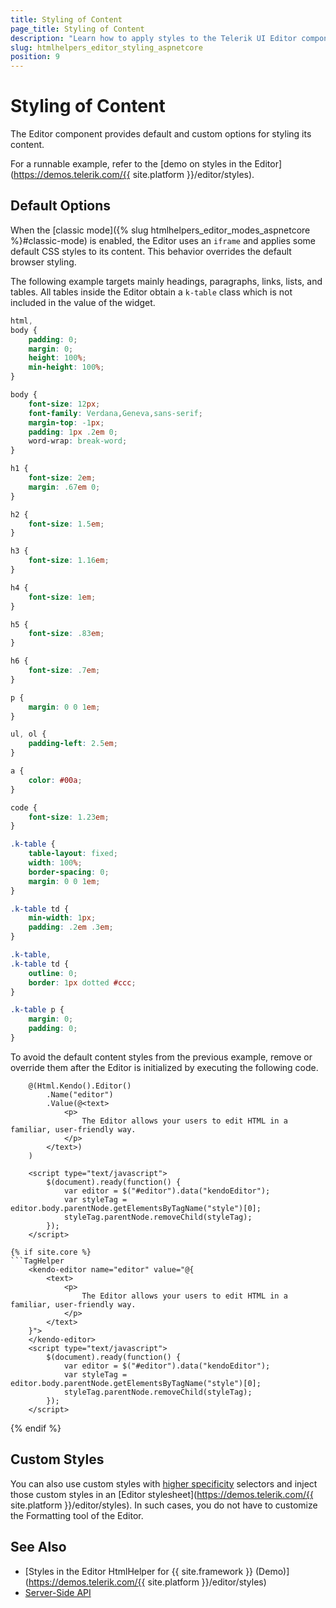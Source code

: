 ```yaml
---
title: Styling of Content
page_title: Styling of Content
description: "Learn how to apply styles to the Telerik UI Editor component for {{ site.framework }}."
slug: htmlhelpers_editor_styling_aspnetcore
position: 9
---
```


# Styling of Content

The Editor component provides default and custom options for styling its content.

For a runnable example, refer to the [demo on styles in the Editor](https://demos.telerik.com/{{ site.platform }}/editor/styles).

## Default Options

When the [classic mode]({% slug htmlhelpers_editor_modes_aspnetcore %}#classic-mode) is enabled, the Editor uses an `iframe` and applies some default CSS styles to its content. This behavior overrides the default browser styling.

The following example targets mainly headings, paragraphs, links, lists, and tables. All tables inside the Editor obtain a `k-table` class which is not included in the value of the widget.

```css
html,
body {
    padding: 0;
    margin: 0;
    height: 100%;
    min-height: 100%;
}

body {
    font-size: 12px;
    font-family: Verdana,Geneva,sans-serif;
    margin-top: -1px;
    padding: 1px .2em 0;
    word-wrap: break-word;
}

h1 {
    font-size: 2em;
    margin: .67em 0;
}

h2 {
    font-size: 1.5em;
}

h3 {
    font-size: 1.16em;
}

h4 {
    font-size: 1em;
}

h5 {
    font-size: .83em;
}

h6 {
    font-size: .7em;
}

p {
    margin: 0 0 1em;
}

ul, ol {
    padding-left: 2.5em;
}

a {
    color: #00a;
}

code {
    font-size: 1.23em;
}

.k-table {
    table-layout: fixed;
    width: 100%;
    border-spacing: 0;
    margin: 0 0 1em;
}

.k-table td {
    min-width: 1px;
    padding: .2em .3em;
}

.k-table,
.k-table td {
    outline: 0;
    border: 1px dotted #ccc;
}

.k-table p {
    margin: 0;
    padding: 0;
}
```

To avoid the default content styles from the previous example, remove or override them after the Editor is initialized by executing the following code.

```HtmlHelper
    @(Html.Kendo().Editor()
        .Name("editor")
        .Value(@<text>
            <p>
                The Editor allows your users to edit HTML in a familiar, user-friendly way.
            </p>
        </text>)
    )

    <script type="text/javascript">
        $(document).ready(function() {
            var editor = $("#editor").data("kendoEditor");
            var styleTag = editor.body.parentNode.getElementsByTagName("style")[0];
            styleTag.parentNode.removeChild(styleTag);
        });
    </script>
```
```
{% if site.core %}
```TagHelper
    <kendo-editor name="editor" value="@{
        <text>
            <p>
                The Editor allows your users to edit HTML in a familiar, user-friendly way.
            </p>
        </text>
    }">
    </kendo-editor>
    <script type="text/javascript">
        $(document).ready(function() {
            var editor = $("#editor").data("kendoEditor");
            var styleTag = editor.body.parentNode.getElementsByTagName("style")[0];
            styleTag.parentNode.removeChild(styleTag);
        });
    </script>
```
{% endif %}

## Custom Styles

You can also use custom styles with [higher specificity](https://developer.mozilla.org/en-US/docs/Web/CSS/Specificity) selectors and inject those custom styles in an [Editor stylesheet](https://demos.telerik.com/{{ site.platform }}/editor/styles). In such cases, you do not have to customize the Formatting tool of the Editor.

## See Also

* [Styles in the Editor HtmlHelper for {{ site.framework }} (Demo)](https://demos.telerik.com/{{ site.platform }}/editor/styles)
* [Server-Side API](/api/editor)
